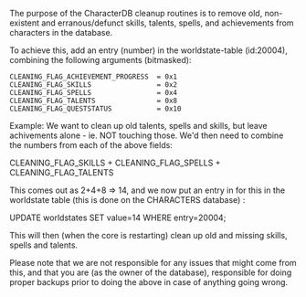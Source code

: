  The purpose of the CharacterDB cleanup routines is to remove old, non-
existent and erranous/defunct skills, talents, spells, and achievements
from characters in the database.

 To achieve this, add an entry (number) in the worldstate-table
(id:20004), combining the following arguments (bitmasked):

    CLEANING_FLAG_ACHIEVEMENT_PROGRESS  = 0x1
    CLEANING_FLAG_SKILLS                = 0x2
    CLEANING_FLAG_SPELLS                = 0x4
    CLEANING_FLAG_TALENTS               = 0x8
    CLEANING_FLAG_QUESTSTATUS           = 0x10

Example:
 We want to clean up old talents, spells and skills, but leave
achivements alone - ie. NOT touching those. We'd then need to combine
the numbers from each of the above fields:

  CLEANING_FLAG_SKILLS + CLEANING_FLAG_SPELLS + CLEANING_FLAG_TALENTS

This comes out as 2+4+8 => 14, and we now put an entry in for this in
the worldstate table (this is done on the CHARACTERS database) :

  UPDATE worldstates SET value=14 WHERE entry=20004;

This will then (when the core is restarting) clean up old and missing
skills, spells and talents.

Please note that we are not responsible for any issues that might come
from this, and that you are (as the owner of the database), responsible
for doing proper backups prior to doing the above in case of anything
going wrong.
